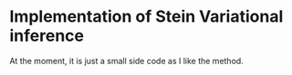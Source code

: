 # Implementation of Stein Variational inference

At the moment, it is just a small side code as I like the method.
